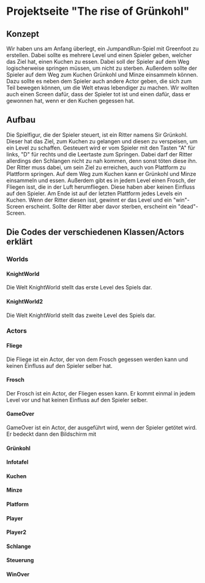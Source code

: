 # Projektseite "The rise of Grünkohl"



## Konzept
Wir haben uns am Anfang überlegt, ein JumpandRun-Spiel mit Greenfoot zu erstellen.
Dabei sollte es mehrere Level und einen Spieler geben, welcher das Ziel hat, einen Kuchen zu essen.
Dabei soll der Spieler auf dem Weg logischerweise springen müssen, um nicht zu sterben.
Außerdem sollte der Spieler auf dem Weg zum Kuchen Grünkohl und Minze einsammeln können.
Dazu sollte es neben dem Spieler auch andere Actor geben, die sich zum Teil bewegen können, um die Welt etwas lebendiger zu machen.
Wir wollten auch einen Screen dafür, dass der Spieler tot ist und einen dafür, dass er gewonnen hat, wenn er den Kuchen gegessen hat.

## Aufbau
Die Spielfigur, die der Spieler steuert, ist ein Ritter namens Sir Grünkohl.
Dieser hat das Ziel, zum Kuchen zu gelangen und diesen zu verspeisen, um ein Level zu schaffen.
Gesteuert wird er vom Spieler mit den Tasten "A" für links, "D" für rechts und die Leertaste zum Springen.
Dabei darf der Ritter allerdings den Schlangen nicht zu nah kommen, denn sonst töten diese ihn.
Der Ritter muss dabei, um sein Ziel zu erreichen, auch von Plattform zu Plattform springen.
Auf dem Weg zum Kuchen kann er Grünkohl und Minze einsammeln und essen.
Außerdem gibt es in jedem Level einen Frosch, der Fliegen isst, die in der Luft herumfliegen. 
Diese haben aber keinen Einfluss auf den Spieler.
Am Ende ist auf der letzten Plattform jedes Levels ein Kuchen.
Wenn der Ritter diesen isst, gewinnt er das Level und ein "win"-Screen erscheint.
Sollte der Ritter aber davor sterben, erscheint ein "dead"-Screen.


## Die Codes der verschiedenen Klassen/Actors erklärt

### Worlds

#### KnightWorld
Die Welt KnightWorld stellt das erste Level des Spiels dar.

#### KnightWorld2
Die Welt KnightWorld stellt das zweite Level des Spiels dar.

### Actors

#### Fliege
Die Fliege ist ein Actor, der von dem Frosch gegessen werden kann und keinen Einfluss auf den Spieler selber hat.

#### Frosch
Der Frosch ist ein Actor, der Fliegen essen kann. Er kommt einmal in jedem Level vor und hat keinen Einfluss auf den Spieler selber.

#### GameOver
GameOver ist ein Actor, der ausgeführt wird, wenn der Spieler getötet wird. Er bedeckt dann den Bildschirm mit 

#### Grünkohl


#### Infotafel


#### Kuchen


#### Minze


#### Platform


#### Player


#### Player2


#### Schlange


#### Steuerung


#### WinOver
